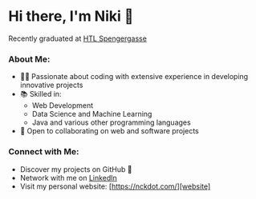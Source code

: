 # Hi there, I'm Niki 👋

Recently graduated at [HTL Spengergasse][spengergasse]

### About Me:

- 👨‍💻 Passionate about coding with extensive experience in developing innovative projects
- 📚 Skilled in:
  - Web Development
  - Data Science and Machine Learning
  - Java and various other programming languages
- 🤝 Open to collaborating on web and software projects

### Connect with Me:

- Discover my projects on GitHub 🐙 
- Network with me on [LinkedIn][linkedin]
- Visit my personal website: [https://nckdot.com/][website]

[linkedin]: https://www.linkedin.com/in/nikolaus-list-170604273/
[website]: https://nckdot.com
[spengergasse]: https://github.com/Die-Spengergasse
